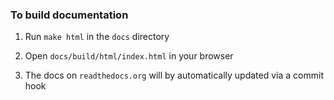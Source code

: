 ### To build documentation 

 1. Run `make html` in the `docs` directory

 2. Open `docs/build/html/index.html` in your browser

 3. The docs on `readthedocs.org` will by automatically updated via a commit hook